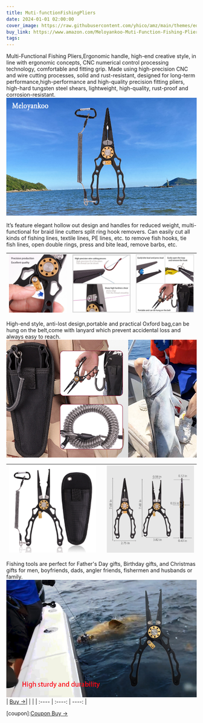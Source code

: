 ```yaml
---
title: Muti-functionFishingPliers
date: 2024-01-01 02:00:00
cover_image: https://raw.githubusercontent.com/yhico/amz/main/themes/edinburgh/source/images/Muti-functionFishingPliers/w1.jpg
buy_link: https://www.amazon.com/Meloyankoo-Muti-Function-Fishing-Pliers-Remover/dp/B0CQJPQ3NG
tags:
---
```


Multi-Functional Fishing Pliers,Ergonomic handle, high-end creative style, in line with ergonomic concepts, CNC numerical control processing technology, comfortable and fitting grip.
Made using high-precision CNC and wire cutting processes, solid and rust-resistant, designed for long-term performance,high-performance and high-quality precision fitting pliers, high-hard tungsten steel shears, lightweight, high-quality, rust-proof and corrosion-resistant.
![avatar][p1]

It’s feature elegant hollow out design and handles for reduced weight, multi-functional for braid line cutters split ring hook removers.
Can easily cut all kinds of fishing lines, textile lines, PE lines, etc. to remove fish hooks, tie fish lines, open double rings, press and bite lead, remove barbs, etc.

|  ![avatar][p3] | ![avatar][p4] | ![avatar][p5] |
|  :----  | ----  | ----:  |

High-end style, anti-lost design,portable and practical Oxford bag,can be hung on the belt,come with lanyard which prevent accidental loss and always easy to reach.
![avatar][p6]

|  ![avatar][p7] | | ![avatar][p8] |
|  :----  | ----  | ----:  |

Fishing tools are perfect for Father's Day gifts, Birthday gifts, and Christmas gifts for men, boyfriends, dads, angler friends, fishermen and husbands or family.
![avatar][p9]
| <a class="buy" href="https://www.amazon.com/Meloyankoo-Muti-Function-Fishing-Pliers-Remover/dp/B0CQJPQ3NG" target="_blank"><span>Buy &#8594;</span></a>| | |
|  :----  | :----:  | ----:  |

[p1]:https://raw.githubusercontent.com/yhico/amz/main/themes/edinburgh/source/images/Muti-functionFishingPliers/p1.jpg
[p2]:https://raw.githubusercontent.com/yhico/amz/main/themes/edinburgh/source/images/Muti-functionFishingPliers/p2.jpg
[p3]:https://raw.githubusercontent.com/yhico/amz/main/themes/edinburgh/source/images/Muti-functionFishingPliers/p3.jpg
[p4]:https://raw.githubusercontent.com/yhico/amz/main/themes/edinburgh/source/images/Muti-functionFishingPliers/p4.jpg
[p5]:https://raw.githubusercontent.com/yhico/amz/main/themes/edinburgh/source/images/Muti-functionFishingPliers/p5.jpg
[p6]:https://raw.githubusercontent.com/yhico/amz/main/themes/edinburgh/source/images/Muti-functionFishingPliers/p6.jpg
[p7]:https://raw.githubusercontent.com/yhico/amz/main/themes/edinburgh/source/images/Muti-functionFishingPliers/p7.jpg
[p8]:https://raw.githubusercontent.com/yhico/amz/main/themes/edinburgh/source/images/Muti-functionFishingPliers/p8.jpg
[p9]:https://raw.githubusercontent.com/yhico/amz/main/themes/edinburgh/source/images/Muti-functionFishingPliers/p9.jpg
[p10]:https://raw.githubusercontent.com/yhico/amz/main/themes/edinburgh/source/images/Muti-functionFishingPliers/p10.jpg
[coupon]:<a class="buy" href="https://www.amazon.com/promotion/psp/A310KKEUM8UJ9H" target="_blank"><span>Coupon Buy &#8594;</span></a> 

